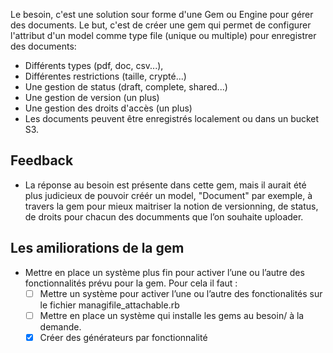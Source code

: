Le besoin, c'est une solution sour forme d'une Gem ou Engine pour gérer des documents.
Le but, c'est de créer une gem qui permet de configurer l'attribut d'un model comme type file (unique ou multiple) pour enregistrer des documents:
- Différents types (pdf, doc, csv...),
- Différentes restrictions (taille, crypté...)
- Une gestion de status (draft, complete, shared...)
- Une gestion de version (un plus)
- Une gestion des droits d'accès (un plus)
- Les documents peuvent être enregistrés localement ou dans un bucket S3.

## Feedback

- La réponse au besoin est présente dans cette gem, mais il aurait été plus
  judicieux de pouvoir créér un model, "Document" par exemple, à travers la gem pour mieux
  maitriser la notion de versionning, de status, de droits pour chacun des
  documments que l’on souhaite uploader.

## Les amiliorations de la gem

- Mettre en place un système plus fin pour activer l’une ou l’autre des
  fonctionnalités prévu pour la gem. Pour cela il faut :
  - [ ] Mettre un système pour activer l’une ou l’autre des fonctionalités sur le
    fichier managifile_attachable.rb
  - [ ] Mettre en place un système qui installe les gems au besoin/ à la demande.
  - [x] Créer des générateurs par fonctionnalité
